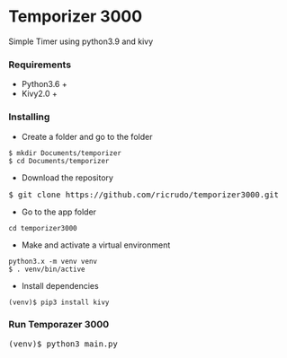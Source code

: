 # Temporizer 3000

Simple Timer using python3.9 and kivy

### Requirements
- Python3.6 +
- Kivy2.0 +

### Installing
- Create a folder and go to the folder

<pre><code>$ mkdir Documents/temporizer
$ cd Documents/temporizer</code></pre>

- Download the repository
<pre></code>$ git clone https://github.com/ricrudo/temporizer3000.git</code></pre>

- Go to the app folder
<pre><code>cd temporizer3000</code></pre>

- Make and activate a virtual environment
<pre><code>python3.x -m venv venv
$ . venv/bin/active</code></pre>

- Install dependencies
<pre><code>(venv)$ pip3 install kivy</code></pre>

### Run Temporazer 3000
<pre></code>(venv)$ python3 main.py</code></pre>
